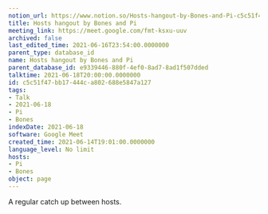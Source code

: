 ```yaml
---
notion_url: https://www.notion.so/Hosts-hangout-by-Bones-and-Pi-c5c51f47bb17444ca802688e5847a127
title: Hosts hangout by Bones and Pi
meeting_link: https://meet.google.com/fmt-ksxu-uuv
archived: false
last_edited_time: 2021-06-16T23:54:00.0000000
parent_type: database_id
name: Hosts hangout by Bones and Pi
parent_database_id: e9339446-880f-4ef0-8ad7-8ad1f507dded
talktime: 2021-06-18T20:00:00.0000000
id: c5c51f47-bb17-444c-a802-688e5847a127
tags:
- Talk
- 2021-06-18
- Pi
- Bones
indexDate: 2021-06-18
software: Google Meet
created_time: 2021-06-14T19:01:00.0000000
language_level: No limit
hosts:
- Pi
- Bones
object: page
---
```


A regular catch up between hosts.


